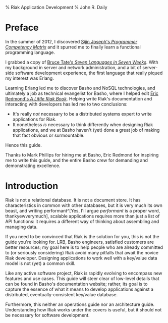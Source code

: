 % Riak Application Development
% John R. Daily

# Preface

In the summer of 2012, I discovered
[Sijin Joseph's *Programmer Competency Matrix*](http://sijinjoseph.com/programmer-competency-matrix/)
and it spurred me to finally learn a functional programming language.

I grabbed a copy of
[Bruce Tate's *Seven Languages in Seven Weeks*](http://pragprog.com/book/btlang/seven-languages-in-seven-weeks). With my background in server and network administration, and a bit of server-side software
development experience, the first language that really piqued my
interest was Erlang.

Learning Erlang led me to discover Basho and NoSQL technologies, and
ultimately a job as technical evangelist for Basho, where I helped
edit
[Eric Redmond's *A Little Riak Book*](http://littleriakbook.com/). Helping
write Riak's documentation and interacting with developers has led me
to two conclusions:

* It's really *not* necessary to be a distributed systems expert to
  write applications for Riak.
* It nonetheless *is* necessary to think differently when designing
  Riak applications, and we at Basho haven't (yet) done a great job of
  making that fact obvious or surmountable.

Hence this guide.

Thanks to Mark Phillips for hiring me at Basho, Eric Redmond for
inspiring me to write this guide, and the entire Basho crew for
demanding and demonstrating excellence.

# Introduction

Riak is not a relational database. It is not a document store. It has
characteristics in common with other databases, but it is very much
its own beast, and writing
performant^[Yes, I'll argue *performant* is a proper word, thankyewverymuch],
scalable applications requires more than just a list of API functions:
it requires a different way of thinking about assembling and managing
data.

If you need to be convinced that Riak is the solution for you, this is
not the guide you're looking for. LRB, Basho engineers, satisfied
customers are better resources; my goal here is to help people who are
already committed to (or seriously considering) Riak avoid many
pitfalls that await the novice Riak developer. Designing applications
to work well with a key/value data model is not (yet) a common skill.

Like any active software project, Riak is rapidly evolving to
encompass new features and use cases. This guide will steer clear of
low-level details that can be found in Basho's documentation website;
rather, its goal is to capture the essence of what it means to develop
applications against a distributed, eventually-consistent key/value
database.

Furthermore, this neither an operations guide nor an architecture
guide. Understanding how Riak works under the covers is useful, but it
should not be necessary for software development.
